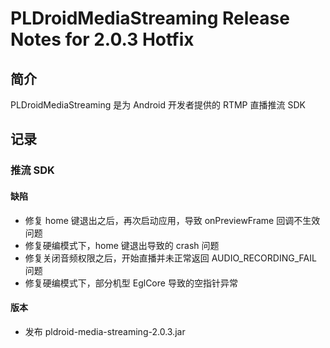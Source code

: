 # PLDroidMediaStreaming Release Notes for 2.0.3 Hotfix

## 简介
PLDroidMediaStreaming 是为 Android 开发者提供的 RTMP 直播推流 SDK

## 记录

### 推流 SDK

#### 缺陷
  - 修复 home 键退出之后，再次启动应用，导致 onPreviewFrame 回调不生效问题
  - 修复硬编模式下，home 键退出导致的 crash 问题
  - 修复关闭音频权限之后，开始直播并未正常返回 AUDIO_RECORDING_FAIL 问题
  - 修复硬编模式下，部分机型 EglCore 导致的空指针异常

#### 版本
  - 发布 pldroid-media-streaming-2.0.3.jar
